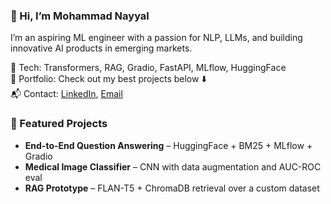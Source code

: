 ### 👋 Hi, I’m Mohammad Nayyal
I’m an aspiring ML engineer with a passion for NLP, LLMs, and building innovative AI products in emerging markets.

🔧 Tech: Transformers, RAG, Gradio, FastAPI, MLflow, HuggingFace  
💼 Portfolio: Check out my best projects below ⬇️  
📬 Contact: [LinkedIn](https://linkedin.com/...), [Email](mailto:...)

### 🚀 Featured Projects
- **End-to-End Question Answering** – HuggingFace + BM25 + MLflow + Gradio  
- **Medical Image Classifier** – CNN with data augmentation and AUC-ROC eval  
- **RAG Prototype** – FLAN-T5 + ChromaDB retrieval over a custom dataset
